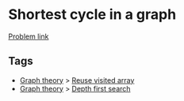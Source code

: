 # Shortest cycle in a graph

[Problem link](https://leetcode.com/problems/shortest-cycle-in-a-graph/)

## Tags

* [Graph theory](/README.md#Graph_theory) > [Reuse visited array](/README.md#Graph_theory-Reuse_visited_array)
* [Graph theory](/README.md#Graph_theory) > [Depth first search](/README.md#Graph_theory-Depth_first_search)
